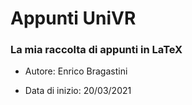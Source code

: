 # Appunti UniVR

### La mia raccolta di appunti in LaTeX

- Autore: Enrico Bragastini
  
- Data di inizio: 20/03/2021
